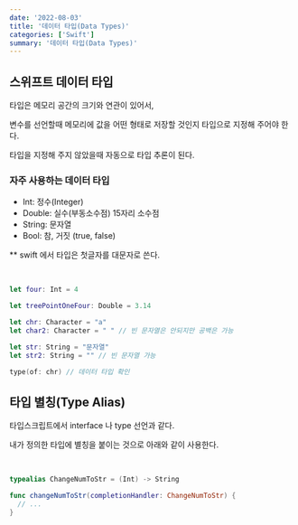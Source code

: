 ```yaml
---
date: '2022-08-03'
title: '데이터 타입(Data Types)'
categories: ['Swift']
summary: '데이터 타입(Data Types)'
---
```


## 스위프트 데이터 타입

타입은 메모리 공간의 크기와 연관이 있어서,

변수를 선언할때 메모리에 값을 어떤 형태로 저장할 것인지 타입으로 지정해 주어야 한다.

타입을 지정해 주지 않았을때 자동으로 타입 추론이 된다.

### 자주 사용하는 데이터 타입

- Int: 정수(Integer)
- Double: 실수(부동소수점) 15자리 소수점
- String: 문자열
- Bool: 참, 거짓 (true, false)

\*\* swift 에서 타입은 첫글자를 대문자로 쓴다.

<br/>

```swift
let four: Int = 4

let treePointOneFour: Double = 3.14

let chr: Character = "a"
let char2: Character = " " // 빈 문자열은 안되지만 공백은 가능

let str: String = "문자열"
let str2: String = "" // 빈 문자열 가능

type(of: chr) // 데이터 타입 확인
```

## 타입 별칭(Type Alias)

타입스크립트에서 interface 나 type 선언과 같다.

내가 정의한 타입에 별칭을 붙이는 것으로 아래와 같이 사용한다.

<br/>

```swift
typealias ChangeNumToStr = (Int) -> String

func changeNumToStr(completionHandler: ChangeNumToStr) {
  // ...
}
```
